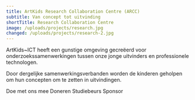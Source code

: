 ```yaml
---
title: ArtKids Research Collaboration Centre (ARCC)
subtitle: Van concept tot uitvinding
shortTitle: Research Collaboration Centre
image: /uploads/projects/research.jpg
changed: /uploads/projects/research-2.jpg
---
```

ArtKids~ICT heeft een gunstige omgeving gecreëerd voor onderzoekssamenwerkingen tussen onze jonge uitvinders en professionele technologen.

Door dergelijke samenwerkingsverbanden worden de kinderen geholpen om hun concepten om te zetten in uitvindingen.

Doe met ons mee
Doneren
Studiebeurs
Sponsor